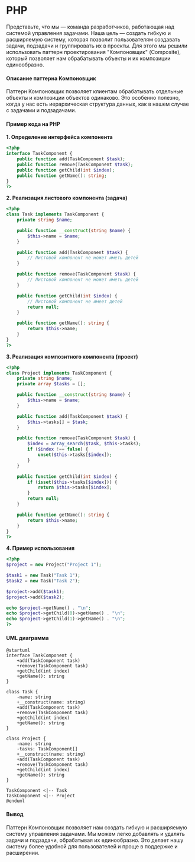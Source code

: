 # PHP

Представьте, что мы — команда разработчиков, работающая над системой управления задачами. Наша цель — создать гибкую и расширяемую систему, которая позволит пользователям создавать задачи, подзадачи и группировать их в проекты. Для этого мы решили использовать паттерн проектирования "Компоновщик" (Composite), который позволяет нам обрабатывать объекты и их композиции единообразно.

#### Описание паттерна Компоновщик

Паттерн Компоновщик позволяет клиентам обрабатывать отдельные объекты и композиции объектов одинаково. Это особенно полезно, когда у нас есть иерархическая структура данных, как в нашем случае с задачами и подзадачами.

#### Пример кода на PHP

**1. Определение интерфейса компонента**

```php
<?php
interface TaskComponent {
    public function add(TaskComponent $task);
    public function remove(TaskComponent $task);
    public function getChild(int $index);
    public function getName(): string;
}
?>
```

**2. Реализация листового компонента (задача)**

```php
<?php
class Task implements TaskComponent {
    private string $name;

    public function __construct(string $name) {
        $this->name = $name;
    }

    public function add(TaskComponent $task) {
        // Листовой компонент не может иметь детей
    }

    public function remove(TaskComponent $task) {
        // Листовой компонент не может иметь детей
    }

    public function getChild(int $index) {
        // Листовой компонент не имеет детей
        return null;
    }

    public function getName(): string {
        return $this->name;
    }
}
?>
```

**3. Реализация композитного компонента (проект)**

```php
<?php
class Project implements TaskComponent {
    private string $name;
    private array $tasks = [];

    public function __construct(string $name) {
        $this->name = $name;
    }

    public function add(TaskComponent $task) {
        $this->tasks[] = $task;
    }

    public function remove(TaskComponent $task) {
        $index = array_search($task, $this->tasks);
        if ($index !== false) {
            unset($this->tasks[$index]);
        }
    }

    public function getChild(int $index) {
        if (isset($this->tasks[$index])) {
            return $this->tasks[$index];
        }
        return null;
    }

    public function getName(): string {
        return $this->name;
    }
}
?>
```

**4. Пример использования**

```php
<?php
$project = new Project("Project 1");

$task1 = new Task("Task 1");
$task2 = new Task("Task 2");

$project->add($task1);
$project->add($task2);

echo $project->getName() . "\n";
echo $project->getChild(0)->getName() . "\n";
echo $project->getChild(1)->getName() . "\n";
?>
```

#### UML диаграмма

```plantuml
@startuml
interface TaskComponent {
    +add(TaskComponent task)
    +remove(TaskComponent task)
    +getChild(int index)
    +getName(): string
}

class Task {
    -name: string
    +__construct(name: string)
    +add(TaskComponent task)
    +remove(TaskComponent task)
    +getChild(int index)
    +getName(): string
}

class Project {
    -name: string
    -tasks: TaskComponent[]
    +__construct(name: string)
    +add(TaskComponent task)
    +remove(TaskComponent task)
    +getChild(int index)
    +getName(): string
}

TaskComponent <|-- Task
TaskComponent <|-- Project
@enduml
```

#### Вывод

Паттерн Компоновщик позволяет нам создать гибкую и расширяемую систему управления задачами. Мы можем легко добавлять и удалять задачи и подзадачи, обрабатывая их единообразно. Это делает нашу систему более удобной для пользователей и проще в поддержке и расширении.
